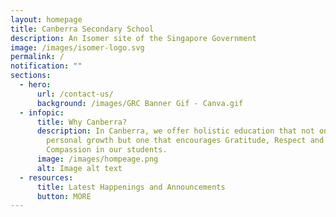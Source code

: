 ```yaml
---
layout: homepage
title: Canberra Secondary School
description: An Isomer site of the Singapore Government
image: /images/isomer-logo.svg
permalink: /
notification: ""
sections:
  - hero:
      url: /contact-us/
      background: /images/GRC Banner Gif - Canva.gif
  - infopic:
      title: Why Canberra?
      description: In Canberra, we offer holistic education that not only focuses on
        personal growth but one that encourages Gratitude, Respect and
        Compassion in our students.
      image: /images/hompeage.png
      alt: Image alt text
  - resources:
      title: Latest Happenings and Announcements
      button: MORE
---
```

